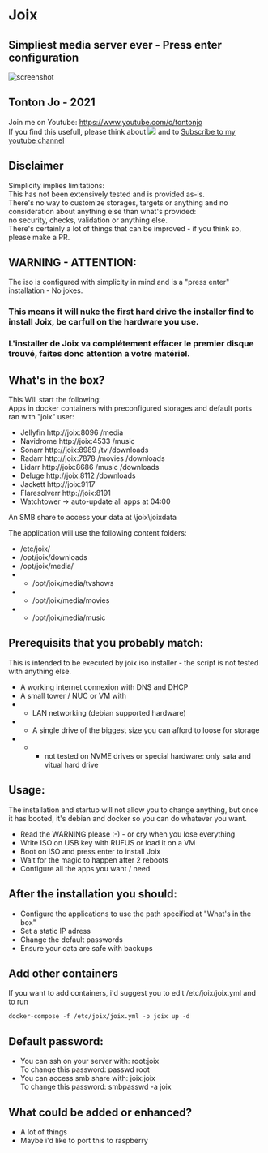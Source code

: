 # Joix
## Simpliest media server ever - Press enter configuration  
![screenshot](https://i.ibb.co/9HjkKJ6/Screenshot-2021-09-01-160921.png)  

## Tonton Jo - 2021  
Join me on Youtube: https://www.youtube.com/c/tontonjo  
If you find this usefull, please think about
<a href="https://www.buymeacoffee.com/tontonjo"><img src="https://www.buymeacoffee.com/assets/img/custom_images/orange_img.png"></a>
and to [Subscribe to my youtube channel](http://youtube.com/channel/UCnED3K6K5FDUp-x_8rwpsZw?sub_confirmation=1)

## Disclaimer  
Simplicity implies limitations:  
This has not been extensively tested and is provided as-is.  
There's no way to customize storages, targets or anything and no consideration about anything else than what's provided:  
no security, checks, validation or anything else.  
There's certainly a lot of things that can be improved - if you think so, please make a PR.  
## WARNING - ATTENTION:  
The iso is configured with simplicity in mind and is a "press enter" installation - No jokes.  
### This means it will nuke the first hard drive the installer find to install Joix, be carfull on the hardware you use.  
### L'installer de Joix va complétement effacer le premier disque trouvé, faites donc attention a votre matériel.  


## What's in the box?
This Will start the following:  
Apps in docker containers with preconfigured storages and default ports ran with "joix" user:  
- Jellyfin       http://joix:8096  /media  
- Navidrome      http://joix:4533  /music  
- Sonarr         http://joix:8989  /tv /downloads  
- Radarr         http://joix:7878  /movies /downloads  
- Lidarr         http://joix:8686  /music /downloads  
- Deluge         http://joix:8112  /downloads  
- Jackett        http://joix:9117
- Flaresolverr   http://joix:8191  
- Watchtower     -> auto-update all apps at 04:00  

An SMB share to access your data at \\joix\joixdata  

The application will use the following content folders:
- /etc/joix/
- /opt/joix/downloads
- /opt/joix/media/
- - /opt/joix/media/tvshows
- - /opt/joix/media/movies
- - /opt/joix/media/music

## Prerequisits that you probably match:
This is intended to be executed by joix.iso installer - the script is not tested with anything else.
- A working internet connexion with DNS and DHCP
- A small tower / NUC or VM  with 
- - LAN networking (debian supported hardware)
- - A single drive of the biggest size you can afford to loose for storage
- - - not tested on NVME drives or special hardware: only sata and vitual hard drive  
## Usage:  
The installation and startup will not allow you to change anything, but once it has booted, it's debian and docker so you can do whatever you want.

- Read the WARNING please :-) -  or cry when you lose everything
- Write ISO on USB key with RUFUS or load it on a VM
- Boot on ISO and press enter to install Joix
- Wait for the magic to happen after 2 reboots
- Configure all the apps you want / need

## After the installation you should:
- Configure the applications to use the path specified at "What's in the box"
- Set a static IP adress
- Change the default passwords
- Ensure your data are safe with backups

## Add other containers
If you want to add containers, i'd suggest you to edit /etc/joix/joix.yml and to run  
```shell
docker-compose -f /etc/joix/joix.yml -p joix up -d
```  
## Default password:
- You can ssh on your server with: root:joix  
To change this password:  passwd root  
- You can access smb share with:  joix:joix  
To change this password: smbpasswd -a joix

## What could be added or enhanced?  
- A lot of things  
- Maybe i'd like to port this to raspberry    
